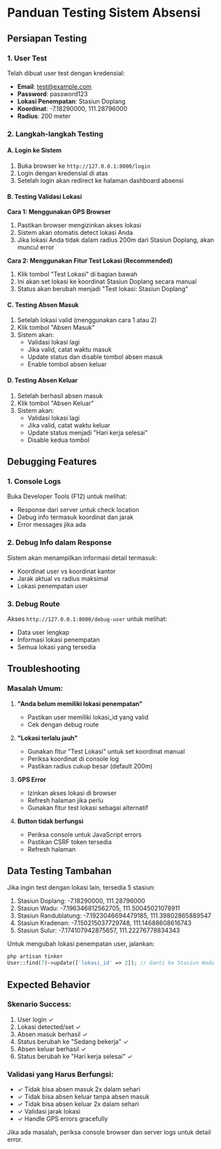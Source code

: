 # Panduan Testing Sistem Absensi

## Persiapan Testing

### 1. User Test

Telah dibuat user test dengan kredensial:

-   **Email**: test@example.com
-   **Password**: password123
-   **Lokasi Penempatan**: Stasiun Doplang
-   **Koordinat**: -7.18290000, 111.28796000
-   **Radius**: 200 meter

### 2. Langkah-langkah Testing

#### A. Login ke Sistem

1. Buka browser ke `http://127.0.0.1:8000/login`
2. Login dengan kredensial di atas
3. Setelah login akan redirect ke halaman dashboard absensi

#### B. Testing Validasi Lokasi

**Cara 1: Menggunakan GPS Browser**

1. Pastikan browser mengizinkan akses lokasi
2. Sistem akan otomatis detect lokasi Anda
3. Jika lokasi Anda tidak dalam radius 200m dari Stasiun Doplang, akan muncul error

**Cara 2: Menggunakan Fitur Test Lokasi (Recommended)**

1. Klik tombol "Test Lokasi" di bagian bawah
2. Ini akan set lokasi ke koordinat Stasiun Doplang secara manual
3. Status akan berubah menjadi "Test lokasi: Stasiun Doplang"

#### C. Testing Absen Masuk

1. Setelah lokasi valid (menggunakan cara 1 atau 2)
2. Klik tombol "Absen Masuk"
3. Sistem akan:
    - Validasi lokasi lagi
    - Jika valid, catat waktu masuk
    - Update status dan disable tombol absen masuk
    - Enable tombol absen keluar

#### D. Testing Absen Keluar

1. Setelah berhasil absen masuk
2. Klik tombol "Absen Keluar"
3. Sistem akan:
    - Validasi lokasi lagi
    - Jika valid, catat waktu keluar
    - Update status menjadi "Hari kerja selesai"
    - Disable kedua tombol

## Debugging Features

### 1. Console Logs

Buka Developer Tools (F12) untuk melihat:

-   Response dari server untuk check location
-   Debug info termasuk koordinat dan jarak
-   Error messages jika ada

### 2. Debug Info dalam Response

Sistem akan menampilkan informasi detail termasuk:

-   Koordinat user vs koordinat kantor
-   Jarak aktual vs radius maksimal
-   Lokasi penempatan user

### 3. Debug Route

Akses `http://127.0.0.1:8000/debug-user` untuk melihat:

-   Data user lengkap
-   Informasi lokasi penempatan
-   Semua lokasi yang tersedia

## Troubleshooting

### Masalah Umum:

1. **"Anda belum memiliki lokasi penempatan"**

    - Pastikan user memiliki lokasi_id yang valid
    - Cek dengan debug route

2. **"Lokasi terlalu jauh"**

    - Gunakan fitur "Test Lokasi" untuk set koordinat manual
    - Periksa koordinat di console log
    - Pastikan radius cukup besar (default 200m)

3. **GPS Error**

    - Izinkan akses lokasi di browser
    - Refresh halaman jika perlu
    - Gunakan fitur test lokasi sebagai alternatif

4. **Button tidak berfungsi**
    - Periksa console untuk JavaScript errors
    - Pastikan CSRF token tersedia
    - Refresh halaman

## Data Testing Tambahan

Jika ingin test dengan lokasi lain, tersedia 5 stasiun:

1. Stasiun Doplang: -7.18290000, 111.28796000
2. Stasiun Wadu: -7.196346812562705, 111.50045021078911
3. Stasiun Randublatung: -7.1923046694479185, 111.39802865889547
4. Stasiun Kradenan: -7.150215037729748, 111.14688608616743
5. Stasiun Sulur: -7.174107942875657, 111.22276778834343

Untuk mengubah lokasi penempatan user, jalankan:

```php
php artisan tinker
User::find(7)->update(['lokasi_id' => 2]); // Ganti ke Stasiun Wadu
```

## Expected Behavior

### Skenario Success:

1. User login ✓
2. Lokasi detected/set ✓
3. Absen masuk berhasil ✓
4. Status berubah ke "Sedang bekerja" ✓
5. Absen keluar berhasil ✓
6. Status berubah ke "Hari kerja selesai" ✓

### Validasi yang Harus Berfungsi:

-   ✓ Tidak bisa absen masuk 2x dalam sehari
-   ✓ Tidak bisa absen keluar tanpa absen masuk
-   ✓ Tidak bisa absen keluar 2x dalam sehari
-   ✓ Validasi jarak lokasi
-   ✓ Handle GPS errors gracefully

Jika ada masalah, periksa console browser dan server logs untuk detail error.
